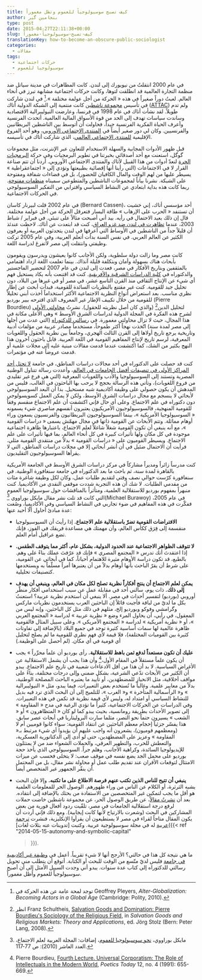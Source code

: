```yaml
---
title: كيف تصبح سوسيولوجياً للعموم وتظل مغموراً
author: بنجامين گير
type: post
date: 2015-04-27T22:11:38+00:00
slug: كيف-تصبح-سوسيولوجياً-مغموراً
translationKey: how-to-become-an-obscure-public-sociologist
categories:
  - مقالات
tags:
  - حركات اجتماعية
  - سوسيولوجيا للعموم
---
```


في عام 2000 انتقلتُ من نيويورك إلى لندن. كانت المظاهرات في مدينة سياتل
ضد منظمة التجارة العالمية قد انطلقت لتوها، وكانت حركات اجتماعية مشابهة
تبرز في أنحاء العالم. لعبتُ دوراً صغيراً في هذه « الحركة من أجل عولمة
مختلفة ».[^1] في لندن شاركت في تأسيس
[مجموعة ناشطين](http://web.archive.org/web/20020805164825/http://www.attac.org.uk/attac/html/index.vm)
كانت منتمية إلى
الشبكة الدولية
أتاك
([ATTAC](http://www.attac.org))
ولم تدم طويلاً. لقد
نشأت أتاك في عام 1998 في فرنسا، وعارضت النيوليبرالية الاقتصادية وساندت
سياسات تهدف إلى الحد من قوة الأسواق المالية العالمية. أتحدث الفرنسية
وأعرف الحياة الفكرية الفرنسية جيداً، فحاولت أن أتوسط بين الناشطين
البريطانيين والفرنسيين. وكان لي دور صغير أيضاً في
[المنتدى الاجتماعي الأوروبي](http://www.fse-esf.org/)، وهو أحد
الفروع الإقليمية
[للمنتدى الاجتماعي العالمي](http://en.wikipedia.org/wiki/World_Social_Forum)، الذي
شاركت أتاك في تأسيسه.

قبل ظهور الأدوات المجانية والسهلة الاستخدام للتعاون عبر الإنترنت،
مثل مجموعات گوگل، استعنت مع أحد أصدقائي بخبرتنا في تطوير البرمجيات وفي
حركة
[البرمجيات الحرة](https://www.gnu.org/philosophy/free-sw.html)
لنعدّ أدوات من هذا القبيل لأتاك
والمنتدى الاجتماعي الأوروبي. أردنا أن تتم صناعة القرار لا
في الاجتماعات (التي رأينا أنها إقصائية بطبيعتها وتؤدي إلى
« اجتماعقراطية » يسيطر عليها من لهم الوقت والمال الكافيان للحضور)،
بل في فضاءات شفافة ومفتوحة على الشبكة. نشرنا بياناً لمجموعات الناشطين
والمتطوعين سميناه
[منظمات مفتوحة](https://web.archive.org/web/20100609184512/http://www.open-organizations.org/view/Main/WebHome).
ربما كانت هذه بداية
ابتعادي عن النشاط السياسي واقترابي من التفكير السوسيولوجي في الحركات
الاجتماعية.

في عام 2002 قلت لبيرنار كاسان (Bernard Cassen)، أحد مؤسسي أتاك، إني
خشيت أن تستنفد « الحرب على الإرهاب » طاقة اليسار فتعرقل الحركة من أجل
عولمة مختلفة. قال إن ذلك بعيد الاحتمال في رأيه. بيد أني أصبحت مثالاً
على تنبئي. في فبراير / شباط 2003، عندما
[تظاهرت في لندن ضد غزو العراق](http://news.bbc.co.uk/2/hi/uk_news/2765041.stm)،
كنت قد ابتعدت عن
أتاك.  لاحظت عندئذ أن قليلاً جداً من الناشطين في الأوساط التي أعرفها في
لندن يتحدثون العربية أو يعرفون الكثير عن العالم العربي. في نفس السنة
بدأت أتعلم العربية، وفي عام 2005 تركت وظيفتي وانتقلت إلى مصر لأتفرغ
لدراسة اللغة.

كانت مصر وما زالت دولة سلطوية، ولكن الأجانب كانوا يعيشون ويدرسون
ويقومون بأبحاث هناك بسهولة وأمان وبتكلفة قليلة آنذاك. بينما تعلمت
اللغة ازداد اهتمامي بالمثقفين وبتاريخ الأفكار في مصر، فعدت إلى لندن في
عام 2007 لتحضير الماجستير والدكتوراه في
[كلية الدراسات الشرقية والأفريقية](http://www.soas.ac.uk).
كنت قد اقتنعت بأنه يكاد يستحيل فهم أي شيء عن الإنتاج
الثقافي منذ القرن التاسع عشر، في مصر أو في غيرها من البلاد، دون تحليل
جيد للقومية. كنت غير مقتنع بالنظريات السائدة للقومية، فبدأت أبحث عن
إطار نظري مناسب. بعد استعراض أنواع النظرية الاجتماعية الأكثر استخداماً
أخذت أبني تحليلاً للقومية من خلال تكييف الإطار غير المعروف الذي اقترحه
بيير بورديو (Pierre Bourdieu) لتحليل الدين[^2] (والذي كان أصل نظريته
للحقول). نشرتُ [محاولتي الأولى](https://edoc.unibas.ch/61094/) لشرح هذه الفكرة في  المجلة الدولية
لدراسات الشرق الأوسط » وهي الأعلى مكانة في هذا المجال، حيث لا تزال
محاولتي مغمورة. في
[رسالتي للدكتوراه](https://eprints.soas.ac.uk/13185/)
(التي عدت من أجلها إلى مصر لمدة
سنة) اتّخذت نهجاً أكثر طموحاً، مستخدماً مصادر عربية من مؤلفات أدبية
وتاريخية يرجع تاريخ أولاها إلى القرن الثالث الهجري، وجامعاً بين نظرية
الحقول واللغويات المعرفية، لرسم تاريخ لإنتاج المفاهيم القومية في اللغة
العربية. قابل باحثون آخرون هذا النهج بكثير من الشك، كما اكتشفت عندما
قدمت مقالات مبنية عليه إلى مجلات علمية أو قدمت عروضاً عنه في مؤتمرات.

كنت قد حصلت على الدكتوراه في أحد مجالات دراسات المناطق، في جامعة
[لا تحتل أحد المراكز الأولى في تنصيفات أفضل الجامعات في العالم](https://chroniclevitae.com/news/929-academia-s-1-percent)،
وأعددت رسالة تتناول الوطنية
المصرية  وتستند إلى السوسيولوجيا والأدب واللغويات المعرفية (التي هي
فرع غير تقليدي من فروع اللغويات)، وتأتي هذه الرسالة بحجج لا يرحب بها
الباحثون في الغالب، فليس من المدهش أن يكون حصولي على وظيفة أكاديمية
شبه مستحيل. بدا أن البعد السوسيولوجي لأبحاثي لا ينسجم مع مجال دراسات
الشرق الأوسط، ولكن لا يمكن العمل كسويسولوجي دون دكتوراه في علم
الاجتماع. وعلى أي حال فإني اكتشفت أن علم الاجتماع منقسم وفقاً للقومية
المنهجية، فالسوسيولوجيون الأمريكيون يعتبرون أنفسهم مناصري شيء يسمونه
« السوسيولوجيا الأمريكية »، بينما السوسيولوجيون البريطانيون والفرنسيون
يسعون وراء أوهام مماثلة. وتتم الأبحاث عن القومية ذاتها في مجال
مهمّش يسمى « دراسات القومية »، مع أنه ينبغي أن تكون القومية شغلاً شاغلاً
لعلم الاجتماع، باعتبارها ظاهرة اجتماعية موجودة في كل مكان ولها تأثيرات
كبيرة في كل أنحاء العالم، بما فيها تأثيرات على علم الاجتماع. ويسيطر
القوميون على « دراسات القومية » بدلاً من منتقدي القومية مثلي. فرأيت أن
الاحتمال ضئيل في أن أنشر أبحاثي إلا في مجلات دراسات المناطق، التي لا
يقرأها السوسيولوجيون التقليديون.  </p>

كنت مدرساً زائراً ومديراً مشاركاً في مركز دراسات الشرق الأوسط في الجامعة
الأمريكية بالقاهرة لمدة سنة، ثم باحث ما بعد الدكتوراه في جامعة
سنغافورة الوطنية. في سنغافورة كرّست حوالي نصف وقتي لتقديم طلبات عمل،
وكان لكل وظيفة شاغرة مئات من مقدمي الطلبات. لا شك أن هذه التجربة شددت
موقفي النقدي من الأكاديميا. كنت منبهراً بمفهوم بورديو للاستقلالية
العلمية، ومتأثراً بالمناقشات حول سوسيولوجيا العموم التي كانت قد تلت
نشر مقال مايكل بوراووي [^3]‏(Michael Burawoy) في عام 2005، ففكّرت في هذه
المفاهيم في ضوء تجاربي في النشاط السياسي وفي الأكاديميا، وصُغت عدة
مبادئ أحاول ألّا أحيد عنها: </p>

- **الافتراضات القومية تضرّ باستقلالية علم الاجتماع.** إذا رأيتَ أن
  السيوسيولوجيا منقسمة إلى فِرَق ككأس العالم، وأن مهمتك هي مساعدة فريقك
  في الفوز، فإنك تضع عراقيل أمام العلم.

- **لا تتوقف الظواهر الاجتماعية عند الحدود الدولية، بشكل عام، أكثر مما
  يتوقف الطقس.** إذا اعتقدتَ أنك تدرس « المجتمع المصري » فإنك قد
  عرّفتَ عملك بناءً على وهم. بالطبع، قد تكون دراسة الأوهام مثيرة للاهتمام
  أحياناً، كما في أبحاثي عن القومية، على شرط أن يقرّ الباحث بأنها أوهام
  بدلاً من أن يعتبرها أمراً مسلّماً به ويستخدمها كتصنيفات تحليلية.
  
- **يمكن لعلم الاجتماع أن ينتج أﻓﻜﺎراً ﻧﻈﺮﻳﺔ ﺗﺼﻠﺢ ﻟﻜﻞ ﻣﻜﺎن في العالم،
  وينبغي أن يهدف إلى ذلك.** ذات يوم، سألني أحد في مقابلة عمل عن
  سبب استخدامي أفكار منظّر أوروبي (بورديو) لتفسير أحداث في مصر. ألا
  ينبغي أن أستخدم نظرية عربية؟ استعنتُ بكل ما لديّ من لباقة فأجبت قائلاً
  إن الباحثين العرب يستخدمون نظريات ماركس وگرامشي وفوكو وبورديو إلخ،
  مثلهم في ذلك مثل كل الباحثين، وإنه ليس من المعقول، في رأيي، أن يحاول
  المرء وضع « نظرية عربية » لدراسة « المجتمع العربي »، أو « نظرية
  أمريكية » لدراسة « المجتمع الأمريكي ». وعلى سبيل المثال فالقومية
  ظاهرة عالمية لها سمات أساسية كثيرة توجد في جميع البلاد (بالإضافة إلى
  تفاوتات كثيرة بين القوميات المختلفة)، فلا قيمة لأي فهم نظري للقومية
  ما لم يصلح لتحليل أي قومية في أي مكان. (لم أحصل على الوظيفة.)
  
 - **عليك أن تكون مستعداً لدفع ثمن باهظ للاستقلالية.** رأى بورديو أن
  علماً محرِّراً » يجب أن يكون علماً مستقلاً في المقام الأول،[^4] وأن هذا يجب أن
  يشمل الاستقلالية عن الأغراض السياسية. لا بد أن هذا من أقل الادعاءات
  شعبية في تاريخ علم الاجتماع. يبدو أن الكثير من الأبحاث تدّعي الشرعية،
  بشكل ضمني وإلى درجات مختلفة، بناءً على مواقف أخلاقية، مثل الانحياز
  للمضطهَدين، أو تأييد ما يعتبره الباحث المصلحة الوطنية، بدلاً من معايير
  علمية. وغالباً ما تُستخدم بعض التعبيرات، فيما يبدو، مثل «
  النيوليبرالية » و« الرأسمالية المتأخرة » و« الغرب »، للتلميح إلى أن
  البحث الذي ترد فيه بديل للنشاط السياسي أو امتداد له، وليس لأي قيمة
  نظرية قد تكمن في هذه التعبيرات. وفي الدراسات عن الحركات الاجتماعية،
  كثيراً ما تؤدي الرغبة في مدح « المقاومة » إلى تصوير الأحداث بطريقة
  رومانسية، بحيث يبدو كما لو كان « المتظاهرون » أو « الشعب » يسيرون
  حتماً نحو النصر، مثلما سارت البروليتاريا في أبحاث عصر سابق. هذا يفسّر
  جزئياً إحجام معظم الباحثين عن انتقاد القومية: سواء كانوا قوميين أم لا
  (ومعظمهم قوميون)، يشعرون أنه واجب عليهم أن يؤيدوا أي شيء مرتبط بـ«
  المقاومة » وعزيز على المضطهَدين، حتى لو أدى إلى الدكتاتورية العسكرية،
  والتعطش للحرب، والتطهير العرقي، والحملات الشعواء ضد من لا يمتثلون
  للإيديولوجيا السائدة، وكراهية الأجانب، وهلم جراً. السوسيولوجي الذي
  يأخذ حجة بورديو على محمل الجد يضع نفسه في موقف صعب: لا يتخلى فحسب عن
  ميزات الامتثال لتوقعات الأقران عند تقديم طلب عمل أو محاولة نشر مقال،
  بل من المحتمل أن ينفّر الجمهور غير المتخصص أيضاً.

- **ينبغي أن تتيح للناس الذين تكتب عنهم فرصة الاطلاع على ما تكتبه.**
  وإلا فإن البحث يشبه الثرثرة، أو الكلام عن الناس من وراء ظهورهم.
  الوصول الحر للمعلومات العلمية هو
  أقل ما يجب لتمكين غير المتخصصين من الاستفادة من بحثك بالإضافة إلى
  انتقاده. بعد أن [نشرتُ مقالاً](https://doi.org/10.4000/ejts.4780)،
  عن طريق الوصول الحر، عن مجموعة ناشطين
  خاضت حملات لرفع درجة استقلالية الجامعات في مصر، تلقّيت ردود أفعال
  فورية من بعض المشاركين في البحث (وشعرت بالارتياح لأنها كانت
  إيجابية). ومع ذلك فإني أردت أن يكون المقال متاحاً لقراء في مصر لا
  يستطيعون أن يقرأوا الإنكليزية، فنشرت [ترجمة عربية](https://edoc.unibas.ch/61091/)
  له في مجلة سوسيولوجية عربية. وكتبت
  [تدوينات عنه بثلاث لغات]({{< ref
  "2014-05-15-autonomy-and-symbolic-capital"
     >}}).

ما هي نتيجة كل هذا في حالتي؟ الأرجح أنها لا شيء تقريباً. أعمل في
[وظيفة غير أكاديمية في جامعة](http://sociologicalimagination.org/archives/17966)
فليس لديّ متّسع من الوقت للبحث أو الكتابة. أتوقع
أن يتطلب مني تحويل رسالتي للدكتوراه إلى كتاب عدة سنوات. يبدو أني وجدت
السبيل الأمثل إلى أن أصبح سوسيولوجياً للعموم وأظل مغموراً.


[^1]: توجد لمحة عامة عن هذه الحركة في Geoffrey Pleyers, _Alter-Globalization: Becoming Actors in a
Global Age_ (Cambridge: Polity, 2010).

[^2]: انظر Franz Schultheis, [Salvation Goods and Domination: Pierre
Bourdieu's Sociology of the Religious
Field](https://www.alexandria.unisg.ch/publications/42236), in
_Salvation Goods and Religious Markets: Theory and Applications_,
ed. Jörg Stolz (Bern: Peter Lang, 2008).

[^3]: مايكل بوراووي، [نحو سوسيولوجيا للعموم](https://caus.org.lb/product/%D9%85%D8%AC%D9%84%D8%A9-%D8%A5%D8%B6%D8%A7%D9%81%D8%A7%D8%AA-%D8%A7%D9%84%D9%85%D8%AC%D9%84%D8%A9-%D8%A7%D9%84%D8%B9%D8%B1%D8%A8%D9%8A%D8%A9-%D9%84%D8%B9%D9%84%D9%85-%D8%A7%D9%84%D8%A7%D8%AC%D8%AA-3/)، إضافات: المجلة العربية لعلم الاجتماع، العدد العاشر (2010): ص 77-117.

[^4]: Pierre Bourdieu, [Fourth Lecture. Universal Corporatism: The
Role of Intellectuals in the Modern
World](https://www.jstor.org/stable/1772708), _Poetics Today_ 12,
no. 4 (1991): 655-669.
